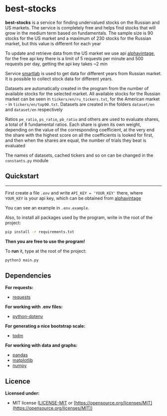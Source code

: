 # best-stocks
**best-stocks** is a service for finding undervalued stocks on the Russian and US markets. The service is completely free and helps find stocks that will grow in the medium term based on fundamentals. The sample size is 90 stocks for the US market and a maximum of 230 stocks for the Russian market, but this value is different for each year

To update and retrieve data from the US market we use api [alphavintage](https://www.alphavantage.co/), for the free api key there is a limit of 5 requests per minute and 500 requests per day, getting the api key takes ~2 min

Service [smartlab](https://smart-lab.ru/) is used to get data for different years from Russian market. It is possible to collect stock data for different years.

Datasets are automatically created in the program from the number of available stocks for the selected market. All available stocks for the Russian market can be seen in `tickers/en/ru_tickers.txt`, for the American market - in `tickers/en/top90.txt`. Datasets are created in the folders `dataset/en` and `dataset/en` respectively

Ratios `pe_ratio`, `ps_ratio`, `pb_ratio` and others are used to evaluate shares, a total of 8 fundamental ratios. Each share is given its own weight, depending on the value of the corresponding coefficient, at the very end the share with the highest score on all the coefficients is looked for first, and then when the shares are equal, the number of trials they beat is evaluated

The names of datasets, cached tickers and so on can be changed in the `constants.py` module


## Quickstart
-------------------------------------------
First create a file `.env` and write `API_KEY = 'YOUR_KEY'` there, where `YOUR_KEY` is your api key, which can be obtained from [alphavintage](https://www.alphavantage.co/support/#api-key)

You can see an example in `.env.example`.

Also, to install all packages used by the program, write in the root of the project:
```bash
pip install -r requirements.txt
```

**Then you are free to use the program!**

To **run** it, type at the root of the project: 
```bash
python3 main.py
```


## Dependencies
**For requests:**
- [requests](https://pypi.org/project/requests/)

**For working with .env files:**
- [python-dotenv](https://pypi.org/project/python-dotenv/)

**For generating a nice bootstrap scale:**
- [tqdm](https://pypi.org/project/tqdm/)

**For working with data and graphs:**
- [pandas](https://pandas.pydata.org/)
- [matplotlib](https://matplotlib.org/)
- [numpy](https://numpy.org/)


## Licence
**Licensed under:**
- MIT license ([LICENSE-MIT](https://github.com/seanmonstar/httparse/blob/master/LICENSE-MIT) or [https://opensource.org/licenses/MIT](https://opensource.org/licenses/MIT))